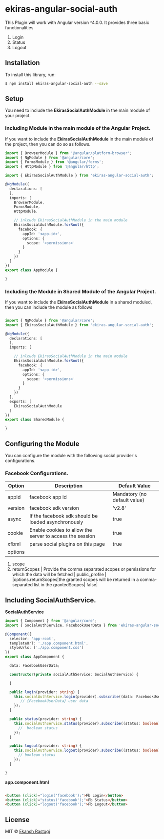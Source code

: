 # ekiras-angular-social-auth

This Plugin will work with Angular version ^4.0.0. It provides three basic functionalities 
  1. Login
  2. Status
  3. Logout

## Installation

To install this library, run:

```bash
$ npm install ekiras-angular-social-auth --save
```

## Setup 

You need to include the **EkirasSocialAuthModule** in the main module of your project.

### Including Module in the main module of the Angular Project.

If you want to include the **EkirasSocialAuthModule** in the main module of the project, then you can do so as follows.

```typescript
import { BrowserModule } from '@angular/platform-browser';
import { NgModule } from '@angular/core';
import { FormsModule } from '@angular/forms';
import { HttpModule } from '@angular/http';

import { EkirasSocialAuthModule } from 'ekiras-angular-social-auth';

@NgModule({
  declarations: [
  ],
  imports: [
    BrowserModule,
    FormsModule,
    HttpModule,

    // inlcude EkirasSocialAuthModule in the main module
    EkirasSocialAuthModule.forRoot({
      facebook: {
        appId: '<app-id>',
        options: {
          scope: '<permissions>'
        }
      }
    })
  ]
})
export class AppModule {

}

```

### Including the Module in Shared Module of the Angular Project.

If you want to include the **EkirasSocialAuthModule** in a shared moduled, then you can include the module as follows

```typescript

import { NgModule } from '@angular/core';
import { EkirasSocialAuthModule } from 'ekiras-angular-social-auth';

@NgModule({
  declarations: [
  ],
  imports: [

    // inlcude EkirasSocialAuthModule in the main module
    EkirasSocialAuthModule.forRoot({
      facebook: {
        appId: '<app-id>',
        options: {
          scope: '<permissions>'
        }
      }
    })
  ],
  exports: [
    EkirasSocialAuthModule
  ]
})
export class SharedModule {

}
```

## Configuring the Module

You can configure the module with the following social provider's configurations.

### Facebook Configurations.

| Option | Description  | Default Value |
|--------| --------|---------------|
|appId | facebook app id| Mandatory (no default value)|
|version| facebook sdk version| 'v2.8' |
|async| If the facebook sdk should be loaded asynchronously| true|
|cookie|  Enable cookies to allow the server to access the session| true|
|xfbml| parse social plugins on this page | true|
|options 
   1. scope
   2. returnScopes | Provide the comma separated scopes or pemissions for which the data will be fetched | public_profile |
|options.returnScopes|the granted scopes will be returned in a comma-separated list in the grantedScopes| false|


## Including SocialAuthService.

**SocialAuthService** 

```typescript
import { Component } from '@angular/core';
import { SocialAuthService, FacebookUserData } from 'ekiras-angular-social-auth';

@Component({
  selector: 'app-root',
  templateUrl: './app.component.html',
  styleUrls: ['./app.component.css']
})
export class AppComponent {

  data: FacebookUserData;

  constructor(private socialAuthService: SocialAuthService) {

  }

  public login(provider: string) {
    this.socialAuthService.login(provider).subscribe((data: FacebookUserData) => {
       // {FacebookUserData} user data
    });
  }

  public status(provider: string) {
    this.socialAuthService.status(provider).subscribe((status: boolean) => {
      //  boolean status
    });
  }

  public logout(provider: string) {
    this.socialAuthService.logout(provider).subscribe((status: boolean) => {
      // boolean status
    });
  }

}

```

**app.component.html**

```html

<button (click)="login('facebook');">Fb Login</button>
<button (click)="status('facebook');">Fb Status</button>
<button (click)="logout('facebook');">Fb Logout</button>

```

## License

MIT © [Ekansh Rastogi](mailto:ekirastogi@gmail.com)
